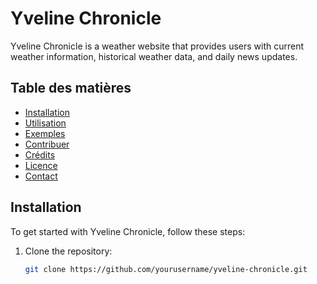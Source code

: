 # Yveline Chronicle

Yveline Chronicle is a weather website that provides users with current weather information, historical weather data, and daily news updates.

## Table des matières

- [Installation](#installation)
- [Utilisation](#utilisation)
- [Exemples](#exemples)
- [Contribuer](#contribuer)
- [Crédits](#crédits)
- [Licence](#licence)
- [Contact](#contact)

## Installation

To get started with Yveline Chronicle, follow these steps:

1. Clone the repository:

   ```bash
   git clone https://github.com/yourusername/yveline-chronicle.git

